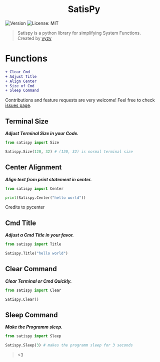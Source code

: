 <h1 align="center">SatisPy</h1>
<p>
  <img alt="Version" src="https://img.shields.io/badge/version-1.0-blue.svg?cacheSeconds=2592000" />
  <img alt="License: MIT" src="https://img.shields.io/github/license/vyzv/satispy" />
</p>

> Satispy is a python library for simplifying System Functions.
> <br>
> Created by [vyzv](https://github.com/vyzv)

# Functions

```diff
+ Clear Cmd
+ Adjust Title
+ Align Center
+ Size of Cmd
+ Sleep Command
```
Contributions and feature requests are very welcome! Feel free to check [issues page](https://github.com/vyzv/satispy/issues).

## Terminal Size
<p><i><strong>Adjust Terminal Size in your Code.</strong></i></p>

```python
from satispy import Size

Satispy.Size(120, 32) # (120, 32) is normal terminal size
```

## Center Alignment
<p><i><strong>Align text from print statement in center.</strong></i></p>

```python
from satispy import Center

print(Satispy.Center("hello world"))
```
Credits to pycenter

## Cmd Title
<p><i><strong>Adjust a Cmd Title in your favor.</strong></i></p>

```python
from satispy import Title

Satispy.Title("hello world")
```

## Clear Command
<p><i><strong>Clear Terminal or Cmd Quickly.</strong></i></p>

```python
from satispy import Clear

Satispy.Clear()
```

## Sleep Command
<p><i><strong>Make the Programm sleep.</strong></i></p>

```python
from satispy import Sleep

Satispy.Sleep(3) # makes the programm sleep for 3 seconds
```
> <3
